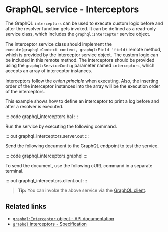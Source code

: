 # GraphQL service - Interceptors

The GraphQL `interceptors` can be used to execute custom logic before and after the resolver function gets invoked. It can be defined as a read-only service class, which includes the `graphql:Interceptor` service object.

The interceptor service class should implement the `execute(graphql:Context context, graphql:Field 'field)` remote method, which is provided by the interceptor service object. The custom logic can be included in this remote method. The interceptors should be provided using the `graphql:ServiceConfig` parameter named `interceptors`, which accepts an array of interceptor instances.

Interceptors follow the _onion principle_ when executing. Also, the inserting order of the interceptor instances into the array will be the execution order of the interceptors.

This example shows how to define an interceptor to print a log before and after a resolver is executed.

::: code graphql_interceptors.bal :::

Run the service by executing the following command.

::: out graphql_interceptors.server.out :::

Send the following document to the GraphQL endpoint to test the service.

::: code graphql_interceptors.graphql :::

To send the document, use the following cURL command in a separate terminal.

::: out graphql_interceptors.client.out :::

>**Tip:** You can invoke the above service via the [GraphQL client](/learn/by-example/graphql-client-query-endpoint/).

## Related links
- [`graphql:Interceptor` object - API documentation](https://lib.ballerina.io/ballerina/graphql/latest/objectTypes/Interceptor)
- [`graphql` interceptors - Specification](/spec/graphql/#10-interceptors)
